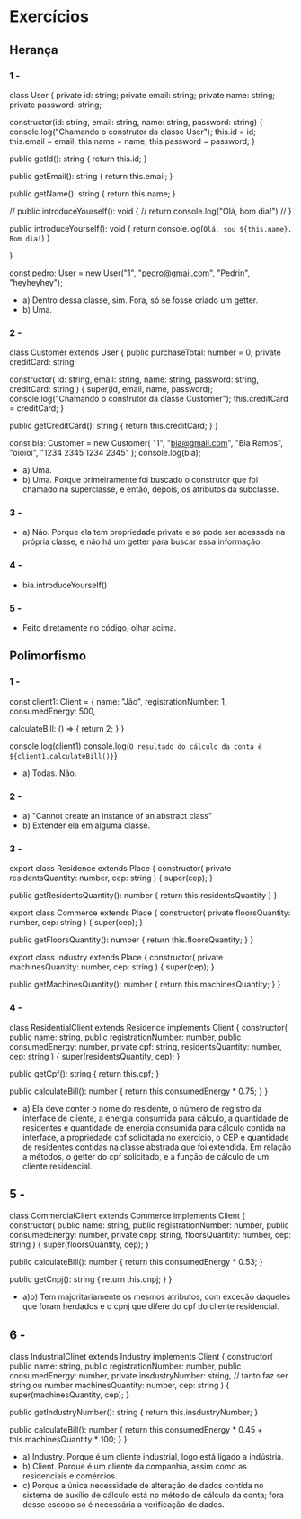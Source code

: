 # Exercícios

## Herança

### 1 -

class User {
  private id: string;
  private email: string;
  private name: string;
  private password: string;

  constructor(id: string, email: string, name: string, password: string) {
    console.log("Chamando o construtor da classe User");
    this.id = id;
    this.email = email;
    this.name = name;
    this.password = password;
  }

  public getId(): string {
    return this.id;
  }

  public getEmail(): string {
    return this.email;
  }

  public getName(): string {
    return this.name;
  }

 //  public introduceYourself(): void {
 //   return console.log("Olá, bom dia!")
 // }

public introduceYourself(): void {
    return console.log(`Olá, sou ${this.name}. Bom dia!`)
  }

}

const pedro: User = new User("1", "pedro@gmail.com", "Pedrin", "heyheyhey");

- a) Dentro dessa classe, sim. Fora, só se fosse criado um getter.
- b) Uma.

### 2 -

class Customer extends User {
  public purchaseTotal: number = 0;
  private creditCard: string;

  constructor(
    id: string,
    email: string,
    name: string,
    password: string,
    creditCard: string
  ) {
    super(id, email, name, password);
    console.log("Chamando o construtor da classe Customer");
    this.creditCard = creditCard;
  }

  public getCreditCard(): string {
    return this.creditCard;
  }
}

const bia: Customer = new Customer(
  "1",
  "bia@gmail.com",
  "Bia Ramos",
  "oioioi",
  "1234 2345 1234 2345"
);
console.log(bia);

- a) Uma.
- b) Uma. Porque primeiramente foi buscado o construtor que foi chamado na superclasse, e então, depois, os atributos da subclasse.

### 3 -
- a) Não. Porque ela tem propriedade private e só pode ser acessada na própria classe, e não há um getter para buscar essa informação.

### 4 - 
- bia.introduceYourself()

### 5 -
- Feito diretamente no código, olhar acima.

## Polimorfismo

### 1 - 

const client1: Client = {
  name: "Jão",
  registrationNumber: 1,
  consumedEnergy: 500,

  calculateBill: () => {
    return 2;
  }
}

console.log(client1)
console.log(`O resultado do cálculo da conta é ${client1.calculateBill()}`}

- a) Todas. Não.

### 2 - 
- a) "Cannot create an instance of an abstract class"
- b) Extender ela em alguma classe.

### 3 -

export class Residence extends Place {
  constructor(
    private residentsQuantity: number,
    cep: string
  ) {
    super(cep);
  }
  
  public getResidentsQuantity(): number {
    return this.residentsQuantity
  }
}

export class Commerce extends Place {
  constructor(
    private floorsQuantity: number,
    cep: string
  ) {
    super(cep);
  }

  public getFloorsQuantity(): number {
    return this.floorsQuantity;
  }
}

export class Industry extends Place {
  constructor(
    private machinesQuantity: number,
    cep: string
  ) {
    super(cep);
  }

  public getMachinesQuantity(): number {
    return this.machinesQuantity;
  }
}

### 4 -

class ResidentialClient extends Residence implements Client {
  constructor(
    public name: string,
    public registrationNumber: number,
    public consumedEnergy: number,
    private cpf: string,
    residentsQuantity: number,
    cep: string
  ) {
    super(residentsQuantity, cep);
  }

  public getCpf(): string {
    return this.cpf;
  }

  public calculateBill(): number {
    return this.consumedEnergy * 0.75;
  }
}

- a) Ela deve conter o nome do residente, o número de registro da interface de cliente, a energia consumida para cálculo, a quantidade de residentes e quantidade de energia consumida para cálculo contida na interface, a propriedade cpf solicitada no exercício, o CEP e quantidade de residentes contidas na classe abstrada que foi extendida.
Em relação a métodos, o getter do cpf solicitado, e a função de cálculo de um cliente residencial.

## 5 - 

class CommercialClient extends Commerce implements Client {
  constructor(
    public name: string,
    public registrationNumber: number,
    public consumedEnergy: number,
    private cnpj: string,
    floorsQuantity: number,
    cep: string
  ) {
    super(floorsQuantity, cep);
  }

  public calculateBill(): number {
    return this.consumedEnergy * 0.53;
  }

  public getCnpj(): string {
    return this.cnpj;
  }
}

- a)b) Tem majoritariamente os mesmos atributos, com exceção daqueles que foram herdados e o cpnj que difere do cpf do cliente residencial.

## 6 - 
class IndustrialClinet extends Industry implements Client {
  constructor(
    public name: string,
    public registrationNumber: number,
    public consumedEnergy: number,
    private insdustryNumber: string, // tanto faz ser string ou number
    machinesQuantity: number,
    cep: string
  ) {
    super(machinesQuantity, cep);
  }

  public getIndustryNumber(): string {
    return this.insdustryNumber;
  }

  public calculateBill(): number {
    return this.consumedEnergy * 0.45 + this.machinesQuantity * 100;
  }
}

- a) Industry. Porque é um cliente industrial, logo está ligado a indústria.
- b) Client. Porque é um cliente da companhia, assim como as residenciais e comércios.
- c) Porque a única necessidade de alteração de dados contida no sistema de auxílio de cálculo está no método de cálculo da conta; fora desse escopo só é necessária a verificação de dados.
